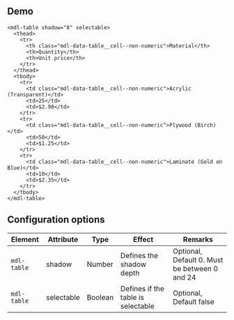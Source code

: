 ## Demo

```html_demo
<mdl-table shadow="8" selectable>
  <thead>
    <tr>
      <th class="mdl-data-table__cell--non-numeric">Material</th>
      <th>Quantity</th>
      <th>Unit price</th>
    </tr>
  </thead>
  <tbody>
    <tr>
      <td class="mdl-data-table__cell--non-numeric">Acrylic (Transparent)</td>
      <td>25</td>
      <td>$2.90</td>
    </tr>
    <tr>
      <td class="mdl-data-table__cell--non-numeric">Plywood (Birch)</td>
      <td>50</td>
      <td>$1.25</td>
    </tr>
    <tr>
      <td class="mdl-data-table__cell--non-numeric">Laminate (Gold on Blue)</td>
      <td>10</td>
      <td>$2.35</td>
    </tr>
  </tbody>
</mdl-table>
```

## Configuration options

| Element | Attribute | Type | Effect | Remarks |
|---------|-----------|------|--------|---------|
| `mdl-table` | shadow | Number | Defines the shadow depth | Optional, Default 0. Must be between 0 and 24 |
| `mdl-table` | selectable | Boolean | Defines if the table is selectable | Optional, Default false |

